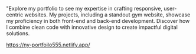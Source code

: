 "Explore my portfolio to see my expertise in crafting responsive, user-centric websites. My
projects, including a standout gym website, showcase my proficiency in both front-end
and back-end development. Discover how I combine clean code with innovative design to
create impactful digital solutions.


https://ny-portfoilo555.netlify.app/
